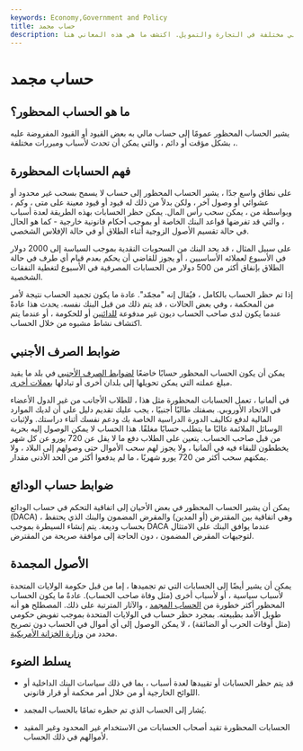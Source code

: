 ```yaml
---
keywords: Economy,Government and Policy
title: حساب مجمد
description: مصطلح الحساب المحظور له معاني مختلفة في التجارة والتمويل. اكتشف ما هي هذه المعاني هنا.
---
```


# حساب مجمد
## ما هو الحساب المحظور؟

يشير الحساب المحظور عمومًا إلى حساب مالي به بعض القيود أو القيود المفروضة عليه ، بشكل مؤقت أو دائم ، والتي يمكن أن تحدث لأسباب ومبررات مختلفة.

## فهم الحسابات المحظورة

على نطاق واسع جدًا ، يشير الحساب المحظور إلى حساب لا يسمح بسحب غير محدود أو عشوائي أو وصول آخر ، ولكن بدلاً من ذلك له قيود أو قيود معينة على متى ، وكم ، وبواسطة من ، يمكن سحب رأس المال. يمكن حظر الحسابات بهذه الطريقة لعدة أسباب ، والتي قد تفرضها قواعد البنك الخاصة أو بموجب أحكام قانونية خارجية - كما هو الحال في حالة تقسيم الأصول الزوجية أثناء الطلاق أو في حالة الإفلاس الشخصي.

على سبيل المثال ، قد يحد البنك من السحوبات النقدية بموجب السياسة إلى 2000 دولار في الأسبوع لعملائه الأساسيين ، أو يجوز للقاضي أن يحكم بعدم قيام أي طرف في حالة الطلاق بإنفاق أكثر من 500 دولار من الحسابات المصرفية في الأسبوع لتغطية النفقات الشخصية.

إذا تم حظر الحساب بالكامل ، فيُقال إنه "مجمّد". عادة ما يكون تجميد الحساب نتيجة لأمر من المحكمة ، وفي بعض الحالات ، قد يتم ذلك من قبل البنك نفسه. يحدث هذا عادةً عندما يكون لدى صاحب الحساب ديون غير مدفوعة [للدائنين](/creditor) أو للحكومة ، أو عندما يتم اكتشاف نشاط مشبوه من خلال الحساب.

## ضوابط الصرف الأجنبي

يمكن أن يكون الحساب المحظور حسابًا خاضعًا [لضوابط الصرف الأجنبي](/exchangecontrol) في بلد ما يقيد مبلغ عملته التي يمكن تحويلها إلى بلدان أخرى أو تبادلها [بعملات أخرى](/currency).

في ألمانيا ، تعمل الحسابات المحظورة مثل هذا ، للطلاب الأجانب من غير الدول الأعضاء في الاتحاد الأوروبي. بصفتك طالبًا أجنبيًا ، يجب عليك تقديم دليل على أن لديك الموارد المالية لدفع تكاليف الدورة الدراسية الخاصة بك ودعم نفسك أثناء دراستك. ولإثبات الوسائل الملائمة غالبًا ما يتطلب حسابًا مغلقًا. هذا الحساب لا يمكن الوصول إليه بحرية من قبل صاحب الحساب. يتعين على الطلاب دفع ما لا يقل عن 720 يورو عن كل شهر يخططون للبقاء فيه في ألمانيا ، ولا يجوز لهم سحب الأموال حتى وصولهم إلى البلاد ، ولا يمكنهم سحب أكثر من 720 يورو شهريًا ، ما لم يدفعوا أكثر من الحد الأدنى مقدار.

## ضوابط حساب الودائع

يمكن أن يشير الحساب المحظور في بعض الأحيان إلى اتفاقية التحكم في حساب الودائع (DACA) ، وهي اتفاقية بين المقترض (أو المدين) والمقرض المضمون والبنك الذي يحتفظ بحساب وديعة. يتم إنشاء السيطرة بموجب DACA عندما يوافق البنك على الامتثال لتوجيهات المقرض المضمون ، دون الحاجة إلى موافقة صريحة من المقترض.

## الأصول المجمدة

يمكن أن يشير أيضًا إلى الحسابات التي تم تجميدها ، إما من قبل حكومة الولايات المتحدة لأسباب سياسية ، أو لأسباب أخرى (مثل وفاة صاحب الحساب). عادةً ما يكون الحساب المحظور أكثر خطورة من [الحساب المجمد](/frozenaccount) ، والآثار المترتبة على ذلك. المصطلح هو أنه طويل الأمد بطبيعته. بمجرد حظر حساب في الولايات المتحدة بموجب تفويض حكومي (مثل أوقات الحرب أو الضائقة) ، لا يمكن الوصول إلى أي أموال في الحساب دون تصريح محدد من [وزارة الخزانة الأمريكية](/ustreasury).

## يسلط الضوء

- قد يتم حظر الحسابات أو تقييدها لعدة أسباب ، بما في ذلك سياسات البنك الداخلية أو اللوائح الخارجية أو من خلال أمر محكمة أو قرار قانوني.

- يُشار إلى الحساب الذي تم حظره تمامًا بالحساب المجمد.

- الحسابات المحظورة تقيد أصحاب الحسابات من الاستخدام غير المحدود وغير المقيد لأموالهم في ذلك الحساب.

